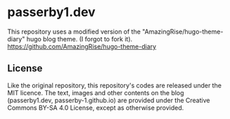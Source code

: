 # passerby1.dev
This repository uses a modified version of the "AmazingRise/hugo-theme-diary" hugo blog theme. (I forgot to fork it).
https://github.com/AmazingRise/hugo-theme-diary

## License
Like the original repository, this repository's codes are released under the MIT licence.
The text, images and other contents on the blog (passerby1.dev, passerby-1.github.io) are provided under the Creative Commons BY-SA 4.0 License, except as otherwise provided.
